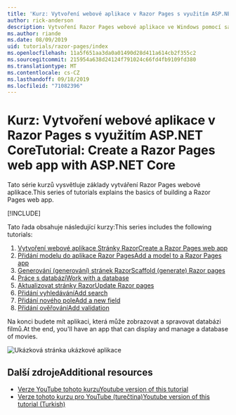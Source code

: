 ```yaml
---
title: 'Kurz: Vytvoření webové aplikace v Razor Pages s využitím ASP.NET Core'
author: rick-anderson
description: Vytvoření Razor Pages webové aplikace ve Windows pomocí sady Visual Studio, ASP.NET Core a EF Core.
ms.author: riande
ms.date: 08/09/2019
uid: tutorials/razor-pages/index
ms.openlocfilehash: 11a5f651aa3da0a01490d28d411a614cb2f355c2
ms.sourcegitcommit: 215954a638d24124f791024c66fd4fb9109fd380
ms.translationtype: MT
ms.contentlocale: cs-CZ
ms.lasthandoff: 09/18/2019
ms.locfileid: "71082396"
---
```

# <a name="tutorial-create-a-razor-pages-web-app-with-aspnet-core"></a><span data-ttu-id="e80e7-103">Kurz: Vytvoření webové aplikace v Razor Pages s využitím ASP.NET Core</span><span class="sxs-lookup"><span data-stu-id="e80e7-103">Tutorial: Create a Razor Pages web app with ASP.NET Core</span></span>

<span data-ttu-id="e80e7-104">Tato série kurzů vysvětluje základy vytváření Razor Pages webové aplikace.</span><span class="sxs-lookup"><span data-stu-id="e80e7-104">This series of tutorials explains the basics of building a Razor Pages web app.</span></span> 

[!INCLUDE[](~/includes/advancedRP.md)]

<span data-ttu-id="e80e7-105">Tato řada obsahuje následující kurzy:</span><span class="sxs-lookup"><span data-stu-id="e80e7-105">This series includes the following tutorials:</span></span>

1. [<span data-ttu-id="e80e7-106">Vytvoření webové aplikace Stránky Razor</span><span class="sxs-lookup"><span data-stu-id="e80e7-106">Create a Razor Pages web app</span></span>](xref:tutorials/razor-pages/razor-pages-start)
1. [<span data-ttu-id="e80e7-107">Přidání modelu do aplikace Razor Pages</span><span class="sxs-lookup"><span data-stu-id="e80e7-107">Add a model to a Razor Pages app</span></span>](xref:tutorials/razor-pages/model)
1. [<span data-ttu-id="e80e7-108">Generování (generování) stránek Razor</span><span class="sxs-lookup"><span data-stu-id="e80e7-108">Scaffold (generate) Razor pages</span></span>](xref:tutorials/razor-pages/page)
1. [<span data-ttu-id="e80e7-109">Práce s databází</span><span class="sxs-lookup"><span data-stu-id="e80e7-109">Work with a database</span></span>](xref:tutorials/razor-pages/sql)
1. [<span data-ttu-id="e80e7-110">Aktualizovat stránky Razor</span><span class="sxs-lookup"><span data-stu-id="e80e7-110">Update Razor pages</span></span>](xref:tutorials/razor-pages/da1)
1. [<span data-ttu-id="e80e7-111">Přidání vyhledávání</span><span class="sxs-lookup"><span data-stu-id="e80e7-111">Add search</span></span>](xref:tutorials/razor-pages/search)
1. [<span data-ttu-id="e80e7-112">Přidání nového pole</span><span class="sxs-lookup"><span data-stu-id="e80e7-112">Add a new field</span></span>](xref:tutorials/razor-pages/new-field)
1. [<span data-ttu-id="e80e7-113">Přidání ověřování</span><span class="sxs-lookup"><span data-stu-id="e80e7-113">Add validation</span></span>](xref:tutorials/razor-pages/validation)

<span data-ttu-id="e80e7-114">Na konci budete mít aplikaci, která může zobrazovat a spravovat databázi filmů.</span><span class="sxs-lookup"><span data-stu-id="e80e7-114">At the end, you'll have an app that can display and manage a database of movies.</span></span>

![Ukázková stránka ukázkové aplikace](index/_static/sample-page.png)

## <a name="additional-resources"></a><span data-ttu-id="e80e7-116">Další zdroje</span><span class="sxs-lookup"><span data-stu-id="e80e7-116">Additional resources</span></span>

* [<span data-ttu-id="e80e7-117">Verze YouTube tohoto kurzu</span><span class="sxs-lookup"><span data-stu-id="e80e7-117">Youtube version of this tutorial</span></span>](https://www.youtube.com/watch?v=F0SP7Ry4flQ&feature=youtu.be)
* [<span data-ttu-id="e80e7-118">Verze tohoto kurzu pro YouTube (turečtina)</span><span class="sxs-lookup"><span data-stu-id="e80e7-118">Youtube version of this tutorial (Turkish)</span></span>](https://www.youtube.com/watch?v=wqW8ayrA5-E)
